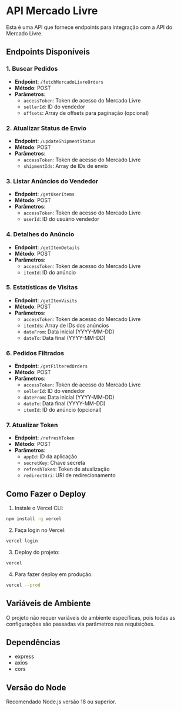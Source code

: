 # API Mercado Livre

Esta é uma API que fornece endpoints para integração com a API do Mercado Livre.

## Endpoints Disponíveis

### 1. Buscar Pedidos
- **Endpoint**: `/fetchMercadoLivreOrders`
- **Método**: POST
- **Parâmetros**:
  - `accessToken`: Token de acesso do Mercado Livre
  - `sellerId`: ID do vendedor
  - `offsets`: Array de offsets para paginação (opcional)

### 2. Atualizar Status de Envio
- **Endpoint**: `/updateShipmentStatus`
- **Método**: POST
- **Parâmetros**:
  - `accessToken`: Token de acesso do Mercado Livre
  - `shipmentIds`: Array de IDs de envio

### 3. Listar Anúncios do Vendedor
- **Endpoint**: `/getUserItems`
- **Método**: POST
- **Parâmetros**:
  - `accessToken`: Token de acesso do Mercado Livre
  - `userId`: ID do usuário vendedor

### 4. Detalhes do Anúncio
- **Endpoint**: `/getItemDetails`
- **Método**: POST
- **Parâmetros**:
  - `accessToken`: Token de acesso do Mercado Livre
  - `itemId`: ID do anúncio

### 5. Estatísticas de Visitas
- **Endpoint**: `/getItemVisits`
- **Método**: POST
- **Parâmetros**:
  - `accessToken`: Token de acesso do Mercado Livre
  - `itemIds`: Array de IDs dos anúncios
  - `dateFrom`: Data inicial (YYYY-MM-DD)
  - `dateTo`: Data final (YYYY-MM-DD)

### 6. Pedidos Filtrados
- **Endpoint**: `/getFilteredOrders`
- **Método**: POST
- **Parâmetros**:
  - `accessToken`: Token de acesso do Mercado Livre
  - `sellerId`: ID do vendedor
  - `dateFrom`: Data inicial (YYYY-MM-DD)
  - `dateTo`: Data final (YYYY-MM-DD)
  - `itemId`: ID do anúncio (opcional)

### 7. Atualizar Token
- **Endpoint**: `/refreshToken`
- **Método**: POST
- **Parâmetros**:
  - `appId`: ID da aplicação
  - `secretKey`: Chave secreta
  - `refreshToken`: Token de atualização
  - `redirectUri`: URI de redirecionamento

## Como Fazer o Deploy

1. Instale o Vercel CLI:
```bash
npm install -g vercel
```

2. Faça login no Vercel:
```bash
vercel login
```

3. Deploy do projeto:
```bash
vercel
```

4. Para fazer deploy em produção:
```bash
vercel --prod
```

## Variáveis de Ambiente

O projeto não requer variáveis de ambiente específicas, pois todas as configurações são passadas via parâmetros nas requisições.

## Dependências

- express
- axios
- cors

## Versão do Node

Recomendado Node.js versão 18 ou superior. 
